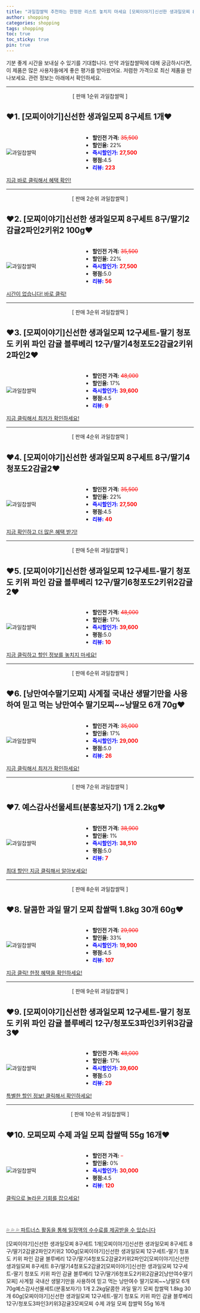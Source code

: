 ```yaml
---
title: "과일찹쌀떡 추천하는 한정판 리스트 놓치지 마세요 [모찌이야기]신선한 생과일모찌 8구세트 1개"
author: shopping
categories: shopping
tags: shopping
toc: true
toc_sticky: true
pin: true
---
```

기분 좋게 시간을 보내실 수 있기를 기대합니다. 만약 과일찹쌀떡에 대해 궁금하시다면,  이 제품은 많은 사용자들에게 좋은 평가를 받아왔어요. 저렴한 가격으로 최신 제품을 만나보세요. 관련 정보는 아래에서 확인하세요.

---
<p class="toplist" style="margin: 0 auto; display: block; width: fit-content;">[ 판매 1순위 과일찹쌀떡 ]</p>

<h2><strong>❤️1. [모찌이야기]신선한 생과일모찌 8구세트 1개❤️</strong></h2>

<div style="display: flex; align-items: center;">
    <div style="flex: 0.4;">
        <img src="https://thumbnail8.coupangcdn.com/thumbnails/remote/230x230ex/image/vendor_inventory/790a/583e3b86ad58a93e3ffabdb873c2e9552987c0a4a7eccb0bbb8d382b622e.jpg" alt="과일찹쌀떡" style="max-width: 100%;">
    </div>
    <div style="flex: 0.6; margin-left: 10px;">
        <ul>
            <li><strong>할인전 가격:</strong> <del style="color: red;">35,500</del></li>
            <li><strong>할인율:</strong> 22%</li>
            <li><span style='color:blue'><strong>즉시할인가:</strong></span> <span style='color:red'><strong>27,500</strong></span></li>
            <li><strong>평점:</strong>4.5</li>
            <li><span style='color:blue'><strong>리뷰:</strong></span> <span style='color:red'><strong>223</strong></span></li>
        </ul>
    </div>
</div>
<div class="center">
    <a href="https://selin100587.github.io?lptag=AF9450613&subid=githubio&pageKey=7649143416&traceid=V0-153&itemId=20347718170&vendorItemId=80982900308" class="myButton">
        지금 바로 클릭해서 혜택 확인!
    </a>
</div>


---
<p class="toplist" style="margin: 0 auto; display: block; width: fit-content;">[ 판매 2순위 과일찹쌀떡 ]</p>

<h2><strong>❤️2. [모찌이야기]신선한 생과일모찌 8구세트 8구/딸기2감귤2파인2키위2 100g❤️</strong></h2>

<div style="display: flex; align-items: center;">
    <div style="flex: 0.4;">
        <img src="https://thumbnail8.coupangcdn.com/thumbnails/remote/230x230ex/image/vendor_inventory/790a/583e3b86ad58a93e3ffabdb873c2e9552987c0a4a7eccb0bbb8d382b622e.jpg" alt="과일찹쌀떡" style="max-width: 100%;">
    </div>
    <div style="flex: 0.6; margin-left: 10px;">
        <ul>
            <li><strong>할인전 가격:</strong> <del style="color: red;">35,500</del></li>
            <li><strong>할인율:</strong> 22%</li>
            <li><span style='color:blue'><strong>즉시할인가:</strong></span> <span style='color:red'><strong>27,500</strong></span></li>
            <li><strong>평점:</strong>5.0</li>
            <li><span style='color:blue'><strong>리뷰:</strong></span> <span style='color:red'><strong>56</strong></span></li>
        </ul>
    </div>
</div>
<div class="center">
    <a href="https://selin100587.github.io?lptag=AF9450613&subid=githubio&pageKey=8217977666&traceid=V0-153&itemId=23610948734&vendorItemId=79480385440" class="myButton">
        시간이 없습니다! 바로 클릭!
    </a>
</div>


---
<p class="toplist" style="margin: 0 auto; display: block; width: fit-content;">[ 판매 3순위 과일찹쌀떡 ]</p>

<h2><strong>❤️3. [모찌이야기]신선한 생과일모찌 12구세트-딸기 청포도 키위 파인 감귤 블루베리 12구/딸기4청포도2감귤2키위2파인2❤️</strong></h2>

<div style="display: flex; align-items: center;">
    <div style="flex: 0.4;">
        <img src="https://thumbnail8.coupangcdn.com/thumbnails/remote/230x230ex/image/vendor_inventory/790a/583e3b86ad58a93e3ffabdb873c2e9552987c0a4a7eccb0bbb8d382b622e.jpg" alt="과일찹쌀떡" style="max-width: 100%;">
    </div>
    <div style="flex: 0.6; margin-left: 10px;">
        <ul>
            <li><strong>할인전 가격:</strong> <del style="color: red;">48,000</del></li>
            <li><strong>할인율:</strong> 17%</li>
            <li><span style='color:blue'><strong>즉시할인가:</strong></span> <span style='color:red'><strong>39,600</strong></span></li>
            <li><strong>평점:</strong>4.5</li>
            <li><span style='color:blue'><strong>리뷰:</strong></span> <span style='color:red'><strong>9</strong></span></li>
        </ul>
    </div>
</div>
<div class="center">
    <a href="https://selin100587.github.io?lptag=AF9450613&subid=githubio&pageKey=7460186519&traceid=V0-153&itemId=23610926620&vendorItemId=80997478382" class="myButton">
        지금 클릭해서 최저가 확인하세요!
    </a>
</div>


---
<p class="toplist" style="margin: 0 auto; display: block; width: fit-content;">[ 판매 4순위 과일찹쌀떡 ]</p>

<h2><strong>❤️4. [모찌이야기]신선한 생과일모찌 8구세트 8구/딸기4청포도2감귤2❤️</strong></h2>

<div style="display: flex; align-items: center;">
    <div style="flex: 0.4;">
        <img src="https://thumbnail8.coupangcdn.com/thumbnails/remote/230x230ex/image/vendor_inventory/790a/583e3b86ad58a93e3ffabdb873c2e9552987c0a4a7eccb0bbb8d382b622e.jpg" alt="과일찹쌀떡" style="max-width: 100%;">
    </div>
    <div style="flex: 0.6; margin-left: 10px;">
        <ul>
            <li><strong>할인전 가격:</strong> <del style="color: red;">35,500</del></li>
            <li><strong>할인율:</strong> 22%</li>
            <li><span style='color:blue'><strong>즉시할인가:</strong></span> <span style='color:red'><strong>27,500</strong></span></li>
            <li><strong>평점:</strong>4.5</li>
            <li><span style='color:blue'><strong>리뷰:</strong></span> <span style='color:red'><strong>40</strong></span></li>
        </ul>
    </div>
</div>
<div class="center">
    <a href="https://selin100587.github.io?lptag=AF9450613&subid=githubio&pageKey=7649143429&traceid=V0-153&itemId=20347718248&vendorItemId=80982900384" class="myButton">
        지금 확인하고 더 많은 혜택 받기!
    </a>
</div>


---
<p class="toplist" style="margin: 0 auto; display: block; width: fit-content;">[ 판매 5순위 과일찹쌀떡 ]</p>

<h2><strong>❤️5. [모찌이야기]신선한 생과일모찌 12구세트-딸기 청포도 키위 파인 감귤 블루베리 12구/딸기6청포도2키위2감귤2❤️</strong></h2>

<div style="display: flex; align-items: center;">
    <div style="flex: 0.4;">
        <img src="https://thumbnail8.coupangcdn.com/thumbnails/remote/230x230ex/image/vendor_inventory/790a/583e3b86ad58a93e3ffabdb873c2e9552987c0a4a7eccb0bbb8d382b622e.jpg" alt="과일찹쌀떡" style="max-width: 100%;">
    </div>
    <div style="flex: 0.6; margin-left: 10px;">
        <ul>
            <li><strong>할인전 가격:</strong> <del style="color: red;">48,000</del></li>
            <li><strong>할인율:</strong> 17%</li>
            <li><span style='color:blue'><strong>즉시할인가:</strong></span> <span style='color:red'><strong>39,600</strong></span></li>
            <li><strong>평점:</strong>5.0</li>
            <li><span style='color:blue'><strong>리뷰:</strong></span> <span style='color:red'><strong>10</strong></span></li>
        </ul>
    </div>
</div>
<div class="center">
    <a href="https://selin100587.github.io?lptag=AF9450613&subid=githubio&pageKey=7649139471&traceid=V0-153&itemId=20347701183&vendorItemId=80997478514" class="myButton">
        지금 클릭하고 할인 정보를 놓치지 마세요!
    </a>
</div>


---
<p class="toplist" style="margin: 0 auto; display: block; width: fit-content;">[ 판매 6순위 과일찹쌀떡 ]</p>

<h2><strong>❤️6. [낭만여수딸기모찌] 사계절 국내산 생딸기만을 사용하여 믿고 먹는 낭만여수 딸기모찌~~낭딸모 6개 70g❤️</strong></h2>

<div style="display: flex; align-items: center;">
    <div style="flex: 0.4;">
        <img src="https://thumbnail10.coupangcdn.com/thumbnails/remote/230x230ex/image/vendor_inventory/fdd5/3e014174c55fac5165769b191fe0f8149010c1fab8254f4a974df15a663d.JPG" alt="과일찹쌀떡" style="max-width: 100%;">
    </div>
    <div style="flex: 0.6; margin-left: 10px;">
        <ul>
            <li><strong>할인전 가격:</strong> <del style="color: red;">35,000</del></li>
            <li><strong>할인율:</strong> 17%</li>
            <li><span style='color:blue'><strong>즉시할인가:</strong></span> <span style='color:red'><strong>29,000</strong></span></li>
            <li><strong>평점:</strong>5.0</li>
            <li><span style='color:blue'><strong>리뷰:</strong></span> <span style='color:red'><strong>26</strong></span></li>
        </ul>
    </div>
</div>
<div class="center">
    <a href="https://selin100587.github.io?lptag=AF9450613&subid=githubio&pageKey=7897434530&traceid=V0-153&itemId=21635184467&vendorItemId=88686097635" class="myButton">
        지금 클릭해서 최저가 확인하세요!
    </a>
</div>


---
<p class="toplist" style="margin: 0 auto; display: block; width: fit-content;">[ 판매 7순위 과일찹쌀떡 ]</p>

<h2><strong>❤️7. 예스감사선물세트(분홍보자기) 1개 2.2kg❤️</strong></h2>

<div style="display: flex; align-items: center;">
    <div style="flex: 0.4;">
        <img src="https://thumbnail10.coupangcdn.com/thumbnails/remote/230x230ex/image/vendor_inventory/e68a/e1856599e6cb8fec2a560129106d827faf04b769f640c10d25fc2b828171.jpg" alt="과일찹쌀떡" style="max-width: 100%;">
    </div>
    <div style="flex: 0.6; margin-left: 10px;">
        <ul>
            <li><strong>할인전 가격:</strong> <del style="color: red;">38,900</del></li>
            <li><strong>할인율:</strong> 1%</li>
            <li><span style='color:blue'><strong>즉시할인가:</strong></span> <span style='color:red'><strong>38,510</strong></span></li>
            <li><strong>평점:</strong>5.0</li>
            <li><span style='color:blue'><strong>리뷰:</strong></span> <span style='color:red'><strong>7</strong></span></li>
        </ul>
    </div>
</div>
<div class="center">
    <a href="https://selin100587.github.io?lptag=AF9450613&subid=githubio&pageKey=7868179625&traceid=V0-153&itemId=21487063668&vendorItemId=88541145668" class="myButton">
        최대 할인! 지금 클릭해서 알아보세요!
    </a>
</div>


---
<p class="toplist" style="margin: 0 auto; display: block; width: fit-content;">[ 판매 8순위 과일찹쌀떡 ]</p>

<h2><strong>❤️8. 달콤한 과일 딸기 모찌 찹쌀떡 1.8kg 30개 60g❤️</strong></h2>

<div style="display: flex; align-items: center;">
    <div style="flex: 0.4;">
        <img src="https://thumbnail6.coupangcdn.com/thumbnails/remote/230x230ex/image/vendor_inventory/ab55/30b0679c414147e9198defcf7dda6c64f42b3c24087d4c35611b1f100648.jpg" alt="과일찹쌀떡" style="max-width: 100%;">
    </div>
    <div style="flex: 0.6; margin-left: 10px;">
        <ul>
            <li><strong>할인전 가격:</strong> <del style="color: red;">29,900</del></li>
            <li><strong>할인율:</strong> 33%</li>
            <li><span style='color:blue'><strong>즉시할인가:</strong></span> <span style='color:red'><strong>19,900</strong></span></li>
            <li><strong>평점:</strong>4.5</li>
            <li><span style='color:blue'><strong>리뷰:</strong></span> <span style='color:red'><strong>107</strong></span></li>
        </ul>
    </div>
</div>
<div class="center">
    <a href="https://selin100587.github.io?lptag=AF9450613&subid=githubio&pageKey=7400982998&traceid=V0-153&itemId=19155964497&vendorItemId=86274787356" class="myButton">
        지금 클릭! 한정 혜택을 확인하세요!
    </a>
</div>


---
<p class="toplist" style="margin: 0 auto; display: block; width: fit-content;">[ 판매 9순위 과일찹쌀떡 ]</p>

<h2><strong>❤️9. [모찌이야기]신선한 생과일모찌 12구세트-딸기 청포도 키위 파인 감귤 블루베리 12구/청포도3파인3키위3감귤3❤️</strong></h2>

<div style="display: flex; align-items: center;">
    <div style="flex: 0.4;">
        <img src="https://thumbnail8.coupangcdn.com/thumbnails/remote/230x230ex/image/vendor_inventory/790a/583e3b86ad58a93e3ffabdb873c2e9552987c0a4a7eccb0bbb8d382b622e.jpg" alt="과일찹쌀떡" style="max-width: 100%;">
    </div>
    <div style="flex: 0.6; margin-left: 10px;">
        <ul>
            <li><strong>할인전 가격:</strong> <del style="color: red;">48,000</del></li>
            <li><strong>할인율:</strong> 17%</li>
            <li><span style='color:blue'><strong>즉시할인가:</strong></span> <span style='color:red'><strong>39,600</strong></span></li>
            <li><strong>평점:</strong>5.0</li>
            <li><span style='color:blue'><strong>리뷰:</strong></span> <span style='color:red'><strong>29</strong></span></li>
        </ul>
    </div>
</div>
<div class="center">
    <a href="https://selin100587.github.io?lptag=AF9450613&subid=githubio&pageKey=7681677569&traceid=V0-153&itemId=20347701179&vendorItemId=80997478498" class="myButton">
        특별한 할인 정보! 클릭해서 확인하세요!
    </a>
</div>


---
<p class="toplist" style="margin: 0 auto; display: block; width: fit-content;">[ 판매 10순위 과일찹쌀떡 ]</p>

<h2><strong>❤️10. 모찌모찌 수제 과일 모찌 찹쌀떡 55g 16개❤️</strong></h2>

<div style="display: flex; align-items: center;">
    <div style="flex: 0.4;">
        <img src="https://thumbnail9.coupangcdn.com/thumbnails/remote/230x230ex/image/vendor_inventory/b475/a990f6d56c6e63ec154c9ab06ae27265414f19ab715edfdc9d74d0f9d4e3.jpg" alt="과일찹쌀떡" style="max-width: 100%;">
    </div>
    <div style="flex: 0.6; margin-left: 10px;">
        <ul>
            <li><strong>할인전 가격:</strong> <del style="color: red;">-</del></li>
            <li><strong>할인율:</strong> 0%</li>
            <li><span style='color:blue'><strong>즉시할인가:</strong></span> <span style='color:red'><strong>30,000</strong></span></li>
            <li><strong>평점:</strong>4.5</li>
            <li><span style='color:blue'><strong>리뷰:</strong></span> <span style='color:red'><strong>120</strong></span></li>
        </ul>
    </div>
</div>
<div class="center">
    <a href="https://selin100587.github.io?lptag=AF9450613&subid=githubio&pageKey=5809096942&traceid=V0-153&itemId=9987828620&vendorItemId=70119722500" class="myButton">
        클릭으로 놀라운 기회를 잡으세요!
    </a>
</div>

<br><br><br>[💦 💦 💦 파트너스 활동을 통해 일정액의 수수료를 제공받을 수 있습니다](https://link.coupang.com/a/bcpT2c)<br><br>[모찌이야기]신선한 생과일모찌 8구세트 1개[모찌이야기]신선한 생과일모찌 8구세트 8구/딸기2감귤2파인2키위2 100g[모찌이야기]신선한 생과일모찌 12구세트-딸기 청포도 키위 파인 감귤 블루베리 12구/딸기4청포도2감귤2키위2파인2[모찌이야기]신선한 생과일모찌 8구세트 8구/딸기4청포도2감귤2[모찌이야기]신선한 생과일모찌 12구세트-딸기 청포도 키위 파인 감귤 블루베리 12구/딸기6청포도2키위2감귤2[낭만여수딸기모찌] 사계절 국내산 생딸기만을 사용하여 믿고 먹는 낭만여수 딸기모찌~~낭딸모 6개 70g예스감사선물세트(분홍보자기) 1개 2.2kg달콤한 과일 딸기 모찌 찹쌀떡 1.8kg 30개 60g[모찌이야기]신선한 생과일모찌 12구세트-딸기 청포도 키위 파인 감귤 블루베리 12구/청포도3파인3키위3감귤3모찌모찌 수제 과일 모찌 찹쌀떡 55g 16개
